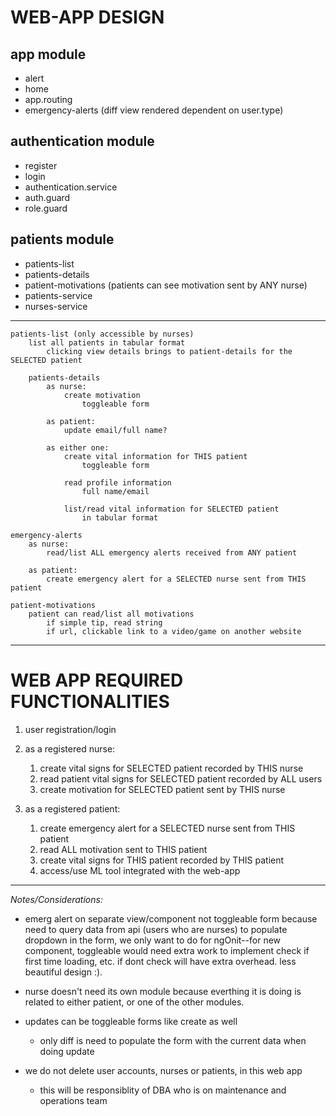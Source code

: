 # WEB-APP DESIGN
## app module
- alert
- home
- app.routing
- emergency-alerts (diff view rendered dependent on user.type)

## authentication module
- register
- login
- authentication.service
- auth.guard
- role.guard

## patients module
- patients-list
- patients-details
- patient-motivations (patients can see motivation sent by ANY nurse)
- patients-service
- nurses-service
---
    patients-list (only accessible by nurses)
        list all patients in tabular format
            clicking view details brings to patient-details for the SELECTED patient

        patients-details
            as nurse:
                create motivation
                    toggleable form

            as patient:
                update email/full name?                

            as either one:
                create vital information for THIS patient
                    toggleable form
    
                read profile information
                    full name/email
    
                list/read vital information for SELECTED patient
                    in tabular format

    emergency-alerts
        as nurse:
            read/list ALL emergency alerts received from ANY patient

        as patient:
            create emergency alert for a SELECTED nurse sent from THIS patient

    patient-motivations
        patient can read/list all motivations
            if simple tip, read string
            if url, clickable link to a video/game on another website

---
# WEB APP REQUIRED FUNCTIONALITIES
1. user registration/login

2. as a registered nurse:
    1. create vital signs for SELECTED patient recorded by THIS nurse
    2. read patient vital signs for SELECTED patient recorded by ALL users
    3. create motivation for SELECTED patient sent by THIS nurse

3. as a registered patient:
    1. create emergency alert for a SELECTED nurse sent from THIS patient
    2. read ALL motivation sent to THIS patient
    3. create vital signs for THIS patient recorded by THIS patient
    4. access/use ML tool integrated with the web-app

***
 *Notes/Considerations:*

- emerg alert on separate view/component not toggleable form because need to query data from api (users who are nurses) to populate dropdown in the form, we only want to do for ngOnit--for new component, toggleable would need extra work to implement check if first time loading, etc. if dont check will have extra overhead. less beautiful design :).
    
- nurse doesn't need its own module because everthing it is doing is related to either patient, or one of the other modules.

- updates can be toggleable forms like create as well
    - only diff is need to populate the form with the current data when doing update

- we do not delete user accounts, nurses or patients, in this web app
    - this will be responsiblity of DBA who is on maintenance and operations team

